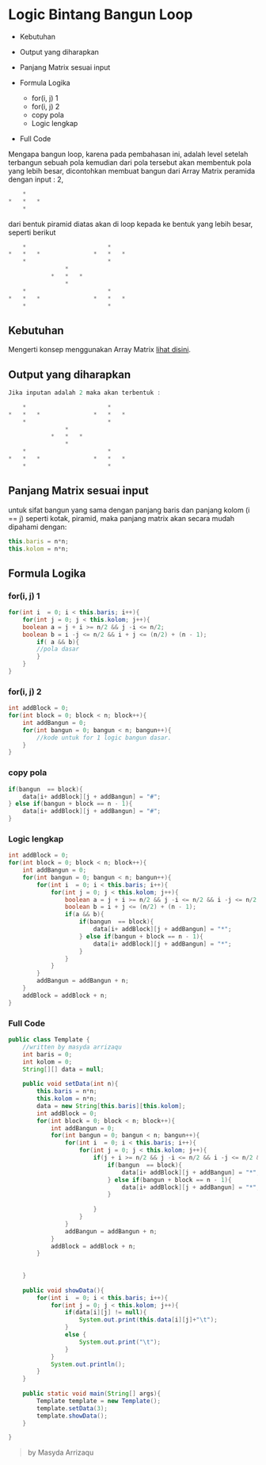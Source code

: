 # Logic Bintang Bangun Loop
* 	Kebutuhan
*	Output yang diharapkan
* 	Panjang Matrix sesuai input 
* 	Formula Logika
	* 	for(i, j) 1
	* 	for(i, j) 2
	* 	copy pola
	* 	Logic lengkap
	
* Full Code 

Mengapa bangun loop, karena pada pembahasan ini, adalah level setelah terbangun sebuah pola kemudian dari pola tersebut akan membentuk pola yang lebih besar, dicontohkan membuat bangun dari Array Matrix peramida dengan input : 2,
```js
	*		
*	*	*	
	*	
```

dari bentuk piramid diatas akan di loop kepada ke bentuk yang lebih besar, seperti berikut 
```js
	*						*	
*	*	*				*	*	*
	*						*	
				*				
			*	*	*			
				*				
	*						*	
*	*	*				*	*	*
	*						*	

```

## Kebutuhan
Mengerti konsep menggunakan Array Matrix [lihat disini](https://arrizaqu.github.io/logic/template).
	
## Output yang diharapkan
```java
Jika inputan adalah 2 maka akan terbentuk : 

	*						*	
*	*	*				*	*	*
	*						*	
				*				
			*	*	*			
				*				
	*						*	
*	*	*				*	*	*
	*						*	
```
## Panjang Matrix sesuai input
untuk sifat bangun yang sama dengan panjang baris dan panjang kolom (i == j) seperti kotak, piramid, maka panjang matrix akan secara mudah dipahami dengan:
```js
this.baris = n*n;
this.kolom = n*n;
```

## Formula Logika
### for(i, j) 1
```java
for(int i  = 0; i < this.baris; i++){
	for(int j = 0; j < this.kolom; j++){
	boolean a = j + i >= n/2 && j -i <= n/2;
	boolean b = i -j <= n/2 && i + j <= (n/2) + (n - 1);
		if( a && b){
		//pola dasar
		}
	}
}
```

### for(i, j) 2
```java
int addBlock = 0;
for(int block = 0; block < n; block++){
	int addBangun = 0;
	for(int bangun = 0; bangun < n; bangun++){
		//kode untuk for 1 logic bangun dasar.
	}
}
```

### copy pola
```java
if(bangun  == block){
	data[i+ addBlock][j + addBangun] = "#";
} else if(bangun + block == n - 1){
	data[i+ addBlock][j + addBangun] = "#";
}
```

### Logic lengkap
```java
int addBlock = 0;
for(int block = 0; block < n; block++){
	int addBangun = 0;
	for(int bangun = 0; bangun < n; bangun++){
		for(int i  = 0; i < this.baris; i++){
			for(int j = 0; j < this.kolom; j++){
				boolean a = j + i >= n/2 && j -i <= n/2 && i -j <= n/2;
				boolean b = i + j <= (n/2) + (n - 1);
				if(a && b){
					if(bangun  == block){
						data[i+ addBlock][j + addBangun] = "*";
					} else if(bangun + block == n - 1){
						data[i+ addBlock][j + addBangun] = "*";
					}
				}	
			}
		}
		addBangun = addBangun + n;
	}
	addBlock = addBlock + n;
}
```

### Full Code 
```java
public class Template {
	//written by masyda arrizaqu
	int baris = 0;
	int kolom = 0;
	String[][] data = null;
	
	public void setData(int n){
		this.baris = n*n;
		this.kolom = n*n;
		data = new String[this.baris][this.kolom];
		int addBlock = 0;
		for(int block = 0; block < n; block++){
			int addBangun = 0;
			for(int bangun = 0; bangun < n; bangun++){
				for(int i  = 0; i < this.baris; i++){
					for(int j = 0; j < this.kolom; j++){
						if(j + i >= n/2 && j -i <= n/2 && i -j <= n/2 && i + j <= (n/2) + (n - 1)){
							if(bangun  == block){
								data[i+ addBlock][j + addBangun] = "*";
							} else if(bangun + block == n - 1){
								data[i+ addBlock][j + addBangun] = "*";
							}
							
						}	
					}
				}
				addBangun = addBangun + n;
			}
			addBlock = addBlock + n;
		}
		
		
	}
	
	public void showData(){
		for(int i  = 0; i < this.baris; i++){
			for(int j = 0; j < this.kolom; j++){
				if(data[i][j] != null){
					System.out.print(this.data[i][j]+"\t");
				}
				else {
					System.out.print("\t");
				}
			}
			System.out.println();
		}
	}
	
	public static void main(String[] args){
		Template template = new Template();
		template.setData(3);
		template.showData();
	}

}

```

> by Masyda Arrizaqu 